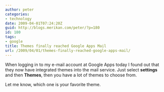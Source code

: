 ```yaml
---
author: peter
categories:
- technology
date: 2009-04-01T07:24:20Z
guid: http://blogs.merikan.com/peter/?p=180
id: 180
tags:
- google
title: Themes finally reached Google Apps Mail
url: /2009/04/01/themes-finally-reached-google-apps-mail/
---
```


When logging in to my e-mail account at Google Apps today I found out that they now have integrated themes into the mail service. Just select **settings** and then **Themes**, then you have a lot of themes to choose from.

Let me know, which one is your favorite theme.